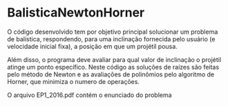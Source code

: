 # BalisticaNewtonHorner
O código desenvolvido tem por objetivo principal solucionar um problema de balística, respondendo, para uma inclinação fornecida
pelo usuário (e velocidade inicial fixa), a posição em que um projétil pousa.

Além disso, o programa deve avaliar para qual valor de inclinação o projétil atinge um ponto específico. 
Neste código as soluções de raízes são feitas pelo método de Newton e as avaliações de polinômios pelo algoritmo de Horner,
que minimiza o numero de operações.

O arquivo EP1_2016.pdf contém o enunciado do problema

